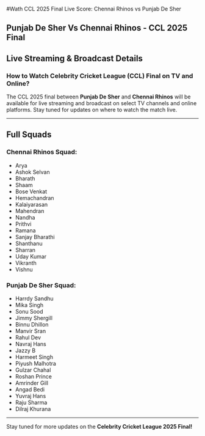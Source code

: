 #Wath CCL 2025 Final Live Score: Chennai Rhinos vs Punjab De Sher

## Punjab De Sher Vs Chennai Rhinos - CCL 2025 Final

## Live Streaming & Broadcast Details

### How to Watch Celebrity Cricket League (CCL) Final on TV and Online?

The CCL 2025 final between **Punjab De Sher** and **Chennai Rhinos** will be available for live streaming and broadcast on select TV channels and online platforms. Stay tuned for updates on where to watch the match live.

---

## Full Squads

### **Chennai Rhinos Squad:**
- Arya
- Ashok Selvan
- Bharath
- Shaam
- Bose Venkat
- Hemachandran
- Kalaiyarasan
- Mahendran
- Nandha
- Prithvi
- Ramana
- Sanjay Bharathi
- Shanthanu
- Sharran
- Uday Kumar
- Vikranth
- Vishnu

### **Punjab De Sher Squad:**
- Harrdy Sandhu
- Mika Singh
- Sonu Sood
- Jimmy Shergill
- Binnu Dhillon
- Manvir Sran
- Rahul Dev
- Navraj Hans
- Jazzy B
- Harmeet Singh
- Piyush Malhotra
- Gulzar Chahal
- Roshan Prince
- Amrinder Gill
- Angad Bedi
- Yuvraj Hans
- Raju Sharma
- Dilraj Khurana

---

Stay tuned for more updates on the **Celebrity Cricket League 2025 Final!**
